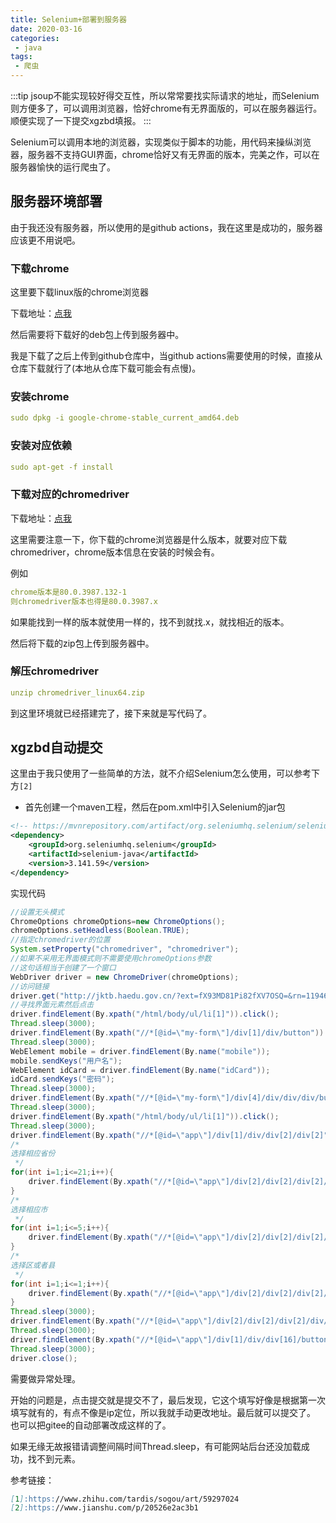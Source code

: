 ```yaml
---
title: Selenium+部署到服务器
date: 2020-03-16
categories:
 - java
tags:
 - 爬虫
---
```


:::tip
jsoup不能实现较好得交互性，所以常常要找实际请求的地址，而Selenium则方便多了，可以调用浏览器，恰好chrome有无界面版的，可以在服务器运行。顺便实现了一下提交xgzbd填报。
:::

<!-- more -->

Selenium可以调用本地的浏览器，实现类似于脚本的功能，用代码来操纵浏览器，服务器不支持GUI界面，chrome恰好又有无界面的版本，完美之作，可以在服务器愉快的运行爬虫了。

## 服务器环境部署

由于我还没有服务器，所以使用的是github actions，我在这里是成功的，服务器应该更不用说吧。

### 下载chrome

这里要下载linux版的chrome浏览器

下载地址：[点我](http://www.ubuntuchrome.com/)

然后需要将下载好的deb包上传到服务器中。

我是下载了之后上传到github仓库中，当github actions需要使用的时候，直接从仓库下载就行了(本地从仓库下载可能会有点慢)。

### 安装chrome

```yml
sudo dpkg -i google-chrome-stable_current_amd64.deb
```

### 安装对应依赖

```yml
sudo apt-get -f install
```

### 下载对应的chromedriver

下载地址：[点我](http://chromedriver.storage.googleapis.com/index.html)

这里需要注意一下，你下载的chrome浏览器是什么版本，就要对应下载chromedriver，chrome版本信息在安装的时候会有。

例如

```yml
chrome版本是80.0.3987.132-1
则chromedriver版本也得是80.0.3987.x
```

如果能找到一样的版本就使用一样的，找不到就找.x，就找相近的版本。

然后将下载的zip包上传到服务器中。

### 解压chromedriver

```yml
unzip chromedriver_linux64.zip
```

到这里环境就已经搭建完了，接下来就是写代码了。

## xgzbd自动提交

这里由于我只使用了一些简单的方法，就不介绍Selenium怎么使用，可以参考下方`[2]`

+ 首先创建一个maven工程，然后在pom.xml中引入Selenium的jar包

```xml
<!-- https://mvnrepository.com/artifact/org.seleniumhq.selenium/selenium-java -->
<dependency>
    <groupId>org.seleniumhq.selenium</groupId>
    <artifactId>selenium-java</artifactId>
    <version>3.141.59</version>
</dependency>
```

实现代码

```java
//设置无头模式
ChromeOptions chromeOptions=new ChromeOptions();
chromeOptions.setHeadless(Boolean.TRUE);
//指定chromedriver的位置
System.setProperty("chromedriver", "chromedriver");
//如果不采用无界面模式则不需要使用chromeOptions参数
//这句话相当于创建了一个窗口
WebDriver driver = new ChromeDriver(chromeOptions);
//访问链接
driver.get("http://jktb.haedu.gov.cn/?ext=fX93MD81Pi82fXV7OSQ=&rn=1194639372");
//寻找界面元素然后点击
driver.findElement(By.xpath("/html/body/ul/li[1]")).click();
Thread.sleep(3000);
driver.findElement(By.xpath("//*[@id=\"my-form\"]/div[1]/div/button")).click();
Thread.sleep(3000);
WebElement mobile = driver.findElement(By.name("mobile"));
mobile.sendKeys("用户名");
WebElement idCard = driver.findElement(By.name("idCard"));
idCard.sendKeys("密码");
Thread.sleep(3000);
driver.findElement(By.xpath("//*[@id=\"my-form\"]/div[4]/div/div/div/button")).click();
Thread.sleep(3000);
driver.findElement(By.xpath("/html/body/ul/li[1]")).click();
Thread.sleep(3000);
driver.findElement(By.xpath("//*[@id=\"app\"]/div[1]/div/div[2]/div[2]")).click();
/*
选择相应省份
 */
for(int i=1;i<=21;i++){
    driver.findElement(By.xpath("//*[@id=\"app\"]/div[2]/div[2]/div[2]/div/div[2]/div[1]/ul/li["+i+"]")).click();
}
/*
选择相应市
 */
for(int i=1;i<=5;i++){
    driver.findElement(By.xpath("//*[@id=\"app\"]/div[2]/div[2]/div[2]/div/div[2]/div[2]/ul/li["+i+"]")).click();
}
/*
选择区或者县
 */
for(int i=1;i<=1;i++){
    driver.findElement(By.xpath("//*[@id=\"app\"]/div[2]/div[2]/div[2]/div/div[2]/div[3]/ul/li["+i+"]")).click();
}
Thread.sleep(3000);
driver.findElement(By.xpath("//*[@id=\"app\"]/div[2]/div[2]/div[2]/div/div[1]/button[2]")).click();
Thread.sleep(3000);
driver.findElement(By.xpath("//*[@id=\"app\"]/div[1]/div/div[16]/button")).click();
Thread.sleep(3000);
driver.close();
```

需要做异常处理。

开始的问题是，点击提交就是提交不了，最后发现，它这个填写好像是根据第一次填写就有的，有点不像是ip定位，所以我就手动更改地址。最后就可以提交了。
也可以把gitee的自动部署改成这样的了。

如果无缘无故报错请调整间隔时间Thread.sleep，有可能网站后台还没加载成功，找不到元素。

参考链接：

```md
[1]:https://www.zhihu.com/tardis/sogou/art/59297024
[2]:https://www.jianshu.com/p/20526e2ac3b1
```

